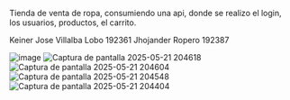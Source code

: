 Tienda de venta de ropa, consumiendo una api, donde se realizo el login, los usuarios, productos, el carrito.


Keiner Jose Villalba Lobo 192361
Jhojander Ropero 192387

![image](https://github.com/user-attachments/assets/effed6b8-5f8d-4a19-abb2-e4c2750618a2)
![Captura de pantalla 2025-05-21 204618](https://github.com/user-attachments/assets/c642edb2-222e-4a3b-a5af-1480c39a36d0)
![Captura de pantalla 2025-05-21 204604](https://github.com/user-attachments/assets/ffab2272-d770-4f7e-a0cf-358397212739)
![Captura de pantalla 2025-05-21 204548](https://github.com/user-attachments/assets/e596f94c-9227-44d4-924e-8c17d92d3242)
![Captura de pantalla 2025-05-21 204404](https://github.com/user-attachments/assets/d8cd0ea5-1b15-4070-ba0b-192a7dd19f51)


